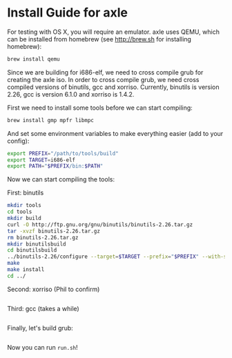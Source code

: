 Install Guide for axle
============================

For testing with OS X, you will require an emulator. axle uses QEMU, which can be installed from homebrew (see http://brew.sh for installing homebrew):

```bash
brew install qemu
```

Since we are building for i686-elf, we need to cross compile grub for creating the axle iso. In order to cross compile grub, we need cross compiled versions of binutils, gcc and xorriso. Currently, binutils is version 2.26, gcc is version 6.1.0 and xorriso is 1.4.2.

First we need to install some tools before we can start compiling:
```bash
brew install gmp mpfr libmpc
```

And set some environment variables to make everything easier (add to your config):
```bash
export PREFIX="/path/to/tools/build"
export TARGET=i686-elf
export PATH="$PREFIX/bin:$PATH"
```

Now we can start compiling the tools:

First: binutils

```bash
mkdir tools
cd tools
mkdir build
curl -O http://ftp.gnu.org/gnu/binutils/binutils-2.26.tar.gz
tar -xvzf binutils-2.26.tar.gz
rm binutils-2.26.tar.gz
mkdir binutilsbuild
cd binutilsbuild
../binutils-2.26/configure --target=$TARGET --prefix="$PREFIX" --with-sysroot --disable-nls --disable-werror
make
make install
cd ../
```

Second: xorriso (Phil to confirm)

```bash

```

Third: gcc (takes a while)

```bash

```

Finally, let's build grub:

```bash

```

Now you can run `run.sh`!